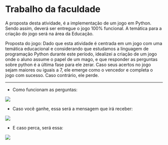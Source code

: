 # Trabalho da faculdade

A proposta desta atividade, é a implementação de um jogo em Python. Sendo assim, deverá ser entregue o jogo 100% funcional. A temática para a criação do jogo será na área da Educação.

Proposta do jogo: 
Dado que esta atividade é centrada em um jogo com uma temática educacional e considerando que estudamos a linguagem de programação Python durante este período, idealizei a criação de um jogo onde o aluno assume o papel de um mago, e que responder as perguntas sobre python é a última fase para ele zerar. Caso seus acertos no jogo sejam maiores ou iguais a 7, ele emerge como o vencedor e completa o jogo com sucesso. Caso contrário, ele perde.

<hr>

- Como funcionam as perguntas: 

![](https://i.imgur.com/SqatK8O.png)

- Caso você ganhe, essa será a mensagem que irá receber:
 
![](https://i.imgur.com/B3xl8kE.png)

- E caso perca, será essa:

![](https://i.imgur.com/wEaxH9g.png)
